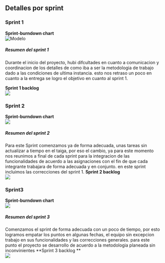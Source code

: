 ## Detalles por sprint
### Sprint 1
**Sprint-burndown chart**\
![Modelo](https://github.com/Los-machos-y-Coronado/Banco-de-proyectos/blob/master/Persistencia/grSrpritn1.JPG)

##### Resumen del sprint 1
Durante el inicio del proyecto, hubi difcultades en cuanto a comunicacion y coordinacion de los detalles de como iba a ser la metodologia de trabajo dado a las condiciones de ultima instancia. esto nos retraso un poco en cuanto a la entrega se logro el objetivo en  cuanto al sprint 1.

**Sprint 1  backlog**\
![](https://github.com/Los-machos-y-Coronado/Banco-de-proyectos/blob/master/Persistencia/sprint1.JPG)
### Sprint 2
**Sprint-burndown chart**\
![](https://github.com/Los-machos-y-Coronado/Banco-de-proyectos/blob/master/Persistencia/grSprint2.JPG)
##### Resumen del sprint 2
Para este Sprint comenzamos ya de forma adecuada, unas tareas sin actualizar a tiempo en el taiga, por eso el cambio, ya para este momento nos reunimos a final de cada sprint para la integracion de las funcionalidades de acuerdo a las asignaciones con el fin de que cada integrante trabajara de forma adecuada y en conjunto. en este sprint incluimos las correcciones del sprint 1.
**Sprint 2  backlog**\
![](https://github.com/Los-machos-y-Coronado/Banco-de-proyectos/blob/master/Persistencia/sprint2.JPG)
### Sprint3
**Sprint-burndown chart**\
![](https://github.com/Los-machos-y-Coronado/Banco-de-proyectos/blob/master/Persistencia/grSprint3.JPG)
##### Resumen del sprint 3
Comenzamos el sprint de forma adecuada con un poco de tiempo, por esto logramos empatar los puntos en algunas fechas, el equipo sin excepcion trabajo en sus funcionalidades y las correcciones generales. para este punto el proyecto se desarrollo de acuerdo a la metodologia planeada sin inconvinientes
**Sprint 3 backlog ** \
![](https://github.com/Los-machos-y-Coronado/Banco-de-proyectos/blob/master/Persistencia/sprint3.JPG)
